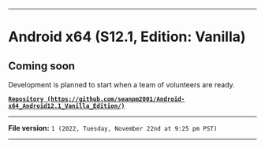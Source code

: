 
***

# Android x64 (S12.1, Edition: Vanilla)

## Coming soon

Development is planned to start when a team of volunteers are ready.

**[`Repository (https://github.com/seanpm2001/Android-x64_Android12.1_Vanilla_Edition/)`](https://github.com/seanpm2001/Android-x64_Android12.1_Vanilla_Edition/)**

***

**File version:** `1 (2022, Tuesday, November 22nd at 9:25 pm PST)`

***
